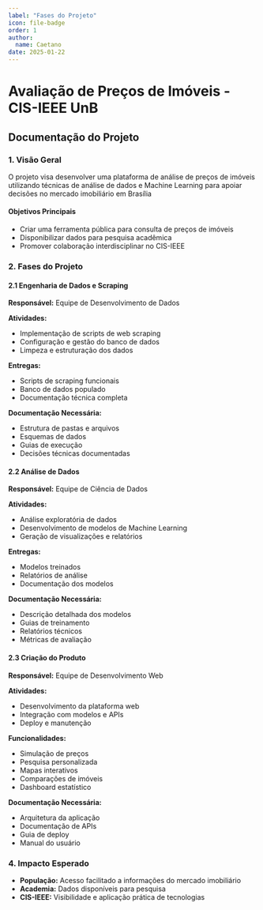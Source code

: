 ```yaml
---
label: "Fases do Projeto"
icon: file-badge	
order: 1
author:
  name: Caetano
date: 2025-01-22
---
```



# Avaliação de Preços de Imóveis - CIS-IEEE UnB

## Documentação do Projeto

### 1. Visão Geral

O projeto visa desenvolver uma plataforma de análise de preços de imóveis utilizando técnicas de análise de dados e Machine Learning para apoiar decisões no mercado imobiliário em Brasília

#### Objetivos Principais

- Criar uma ferramenta pública para consulta de preços de imóveis
- Disponibilizar dados para pesquisa acadêmica
- Promover colaboração interdisciplinar no CIS-IEEE

### 2. Fases do Projeto

#### 2.1 Engenharia de Dados e Scraping

**Responsável:** Equipe de Desenvolvimento de Dados

**Atividades:**

- Implementação de scripts de web scraping
- Configuração e gestão do banco de dados
- Limpeza e estruturação dos dados

**Entregas:**

- Scripts de scraping funcionais
- Banco de dados populado
- Documentação técnica completa

**Documentação Necessária:**

- Estrutura de pastas e arquivos
- Esquemas de dados
- Guias de execução
- Decisões técnicas documentadas

#### 2.2 Análise de Dados

**Responsável:** Equipe de Ciência de Dados

**Atividades:**

- Análise exploratória de dados
- Desenvolvimento de modelos de Machine Learning
- Geração de visualizações e relatórios

**Entregas:**

- Modelos treinados
- Relatórios de análise
- Documentação dos modelos

**Documentação Necessária:**

- Descrição detalhada dos modelos
- Guias de treinamento
- Relatórios técnicos
- Métricas de avaliação

#### 2.3 Criação do Produto

**Responsável:** Equipe de Desenvolvimento Web

**Atividades:**

- Desenvolvimento da plataforma web
- Integração com modelos e APIs
- Deploy e manutenção

**Funcionalidades:**

- Simulação de preços
- Pesquisa personalizada
- Mapas interativos
- Comparações de imóveis
- Dashboard estatístico

**Documentação Necessária:**

- Arquitetura da aplicação
- Documentação de APIs
- Guia de deploy
- Manual do usuário

### 4. Impacto Esperado

- **População:** Acesso facilitado a informações do mercado imobiliário
- **Academia:** Dados disponíveis para pesquisa
- **CIS-IEEE:** Visibilidade e aplicação prática de tecnologias
